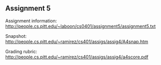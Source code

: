 ## Assignment 5

Assignment information: http://people.cs.pitt.edu/~laboon/cs0401/assignment5/assignment5.txt

Snapshot: http://people.cs.pitt.edu/~ramirez/cs401/assigs/assig4/A4snap.htm

Grading rubric: http://people.cs.pitt.edu/~ramirez/cs401/assigs/assig4/a4score.pdf
